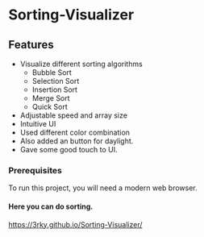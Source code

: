 ﻿# Sorting-Visualizer

## Features

- Visualize different sorting algorithms
  - Bubble Sort
  - Selection Sort
  - Insertion Sort
  - Merge Sort
  - Quick Sort
- Adjustable speed and array size
- Intuitive UI
- Used different color combination
- Also added an button for daylight.
- Gave some good touch to UI.

### Prerequisites

To run this project, you will need a modern web browser.

#### Here you can do sorting.
https://3rky.github.io/Sorting-Visualizer/

